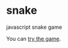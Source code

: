 # snake
javascript snake game

You can <a href='https:https://paolini.github.io/snake/'>try the game</a>.
